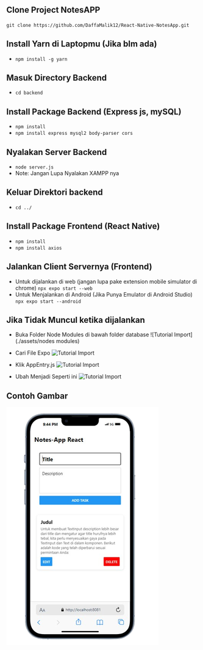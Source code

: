 ## Clone Project NotesAPP

`git clone https://github.com/DaffaMalik12/React-Native-NotesApp.git`

## Install Yarn di Laptopmu (Jika blm ada)

- `npm install -g yarn`

## Masuk Directory Backend

- `cd backend`

## Install Package Backend (Express js, mySQL)

- `npm install`
- `npm install express mysql2 body-parser cors`

## Nyalakan Server Backend

- `node server.js`
- Note: Jangan Lupa Nyalakan XAMPP nya

## Keluar Direktori backend

- `cd ../`

## Install Package Frontend (React Native)

- `npm install`
- `npm install axios`

## Jalankan Client Servernya (Frontend)

- Untuk dijalankan di web (jangan lupa pake extension mobile simulator di chrome) `npx expo start --web`
- Untuk Menjalankan di Android (Jika Punya Emulator di Android Studio) `npx expo start --android`

## Jika Tidak Muncul ketika dijalankan
- Buka Folder Node Modules di bawah folder database
  ![Tutorial Import](./assets/nodes modules)

- Cari File Expo
  ![Tutorial Import](./assets/expo)

- Klik AppEntry.js
  ![Tutorial Import](./assets/appentry)

- Ubah Menjadi Seperti ini
  ![Tutorial Import](./assets/ubah)  

## Contoh Gambar

![NotesApp](./assets/foto-notes.png)
